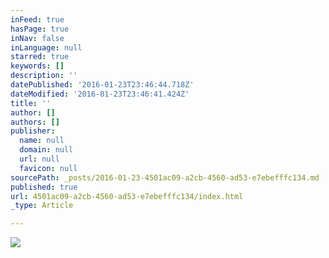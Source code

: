```yaml
---
inFeed: true
hasPage: true
inNav: false
inLanguage: null
starred: true
keywords: []
description: ''
datePublished: '2016-01-23T23:46:44.718Z'
dateModified: '2016-01-23T23:46:41.424Z'
title: ''
author: []
authors: []
publisher:
  name: null
  domain: null
  url: null
  favicon: null
sourcePath: _posts/2016-01-23-4501ac09-a2cb-4560-ad53-e7ebefffc134.md
published: true
url: 4501ac09-a2cb-4560-ad53-e7ebefffc134/index.html
_type: Article

---
```

![](https://the-grid-user-content.s3-us-west-2.amazonaws.com/ec878f07-8a5e-4fb5-8b7c-fe632c751468.png)